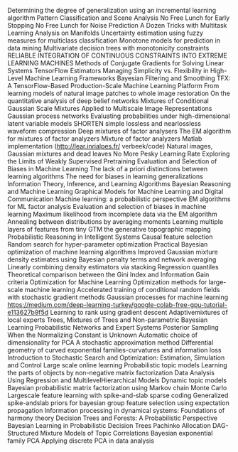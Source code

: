 Determining the degree of generalization using an incremental learning algorithm
Pattern Classification and Scene Analysis
No Free Lunch for Early Stopping
No Free Lunch for Noise Prediction
A Dozen Tricks with Multitask Learning
Analysis on Manifolds
Uncertainty estimation using fuzzy measures for multiclass classification
Monotone models for prediction in data mining
Multivariate decision trees with monotonicity constraints
RELIABLE INTEGRATION OF CONTINUOUS CONSTRAINTS INTO EXTREME LEARNING MACHINES
Methods of Conjugate Gradients for Solving Linear Systems
TensorFlow Estimators Managing Simplicity vs. Flexibility in High-Level Machine Learning Frameworks
Bayesian Filtering and Smoothing
TFX: A TensorFlow-Based Production-Scale Machine Learning Platform
From learning models of natural image patches to whole image restoration
On the quantitative analysis of deep belief networks
Mixtures of Conditional Gaussian Scale Mixtures Applied to Multiscale Image Representations
Gaussian process networks
Evaluating probabilities under high-dimensional latent variable models
SHORTEN simple lossless and nearlossless waveform compression
Deep mixtures of factor analysers
The EM algorithm for mixtures of factor analyzers
Mixture of factor analyzers Matlab implementation (http://lear.inrialpes.fr/ verbeek/code)
Natural images, Gaussian mixtures and dead leaves
No More Pesky Learning Rate
Exploring the Limits of Weakly Supervised Pretraining
Evaluation and Selection of Biases in Machine Learning
The lack of a priori distinctions between learning algorithms
The need for biases in learning generalizations
Information Theory, Inference, and Learning Algorithms
Bayesian Reasoning and Machine Learning
Graphical Models for Machine Learning and Digital Communication
Machine learning: a probabilistic perspective
EM algorithms for ML factor analysis
Evaluation and selection of biases in machine learning
Maximum likelihood from incomplete data via the EM algorithm
Annealing between distributions by averaging moments
Learning multiple layers of features from tiny 
GTM the generative topographic mapping
Probabilistic Reasoning in Intelligent Systems
Causal feature selection
Random search for hyper-parameter optimization
Practical Bayesian optimization of machine learning algorithms
Improved Gaussian mixture density estimates using Bayesian penalty terms and network averaging
Linearly combining density estimators via stacking
Regression quantiles
Theoretical comparison between the Gini Index and Information Gain criteria
Optimization for Machine Learning
Optimization methods for large-scale machine learning
Accelerated training of conditional random fields with stochastic gradient methods
Gaussian processes for machine learning
https://medium.com/deep-learning-turkey/google-colab-free-gpu-tutorial-e113627b9f5d
Learning to rank using gradient descent
Adaptivemixtures of local experts
Trees, Mixtures of Trees and Non-parametric Bayesian Learning
Probabilistic Networks and Expert Systems
Posterior Sampling When the Normalizing Constant is Unknown
Automatic choice of dimensionality for PCA
A stochastic approximation method
Differential geometry of curved exponential families-curvatures and information loss
Introduction to Stochastic Search and Optimization: Estimation, Simulation and Control
Large scale online learning
Probabilistic topic models
Learning the parts of objects by non-negative matrix factorization
Data Analysis Using Regression and MultilevelHierarchical Models
Dynamic topic models
Bayesian probabilistic matrix factorization using Markov chain Monte Carlo
Largescale feature learning with spike-and-slab sparse coding
Generalized spike-andslab priors for bayesian group feature selection using expectation propagation
Information processing in dynamical systems: Foundations of harmony theory
Decision Trees and Forests: A Probabilistic Perspective
Bayesian Learning in Probabilistic Decision Trees
Pachinko Allocation DAG-Structured Mixture Models of Topic Correlations
Bayesian exponential family PCA
Applying discrete PCA in data analysis